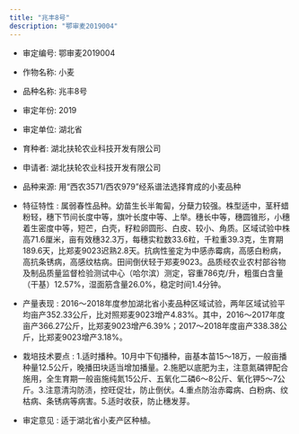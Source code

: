 ```yaml
---
title: "兆丰8号"
description: "鄂审麦2019004"
---
```

* 审定编号:  鄂审麦2019004

*  作物名称:  小麦

*  品种名称:  兆丰8号

*  审定年份:  2019

*  审定单位:  湖北省

* 育种者:  湖北扶轮农业科技开发有限公司

*  申请者:  湖北扶轮农业科技开发有限公司

*  品种来源:  用“西农3571/西农979”经系谱法选择育成的小麦品种

*  特征特性 : 
属弱春性品种。幼苗生长半匍匐，分蘖力较强。株型适中，茎秆蜡粉轻，穗下节间长度中等，旗叶长度中等、上举。穗长中等，穗圆锥形，小穗着生密度中等，短芒，白壳，籽粒卵圆形、白皮、较小、角质。区域试验中株高71.6厘米，亩有效穗32.3万，每穗实粒数33.6粒，千粒重39.3克，生育期189.6天，比郑麦9023迟熟2.8天。抗病性鉴定为中感赤霉病，高感白粉病，高抗条锈病，高感纹枯病。田间倒伏轻于郑麦9023。品质经农业农村部谷物及制品质量监督检验测试中心（哈尔滨）测定，容重786克/升，粗蛋白含量（干基）12.57%，湿面筋含量26.0%，稳定时间1.4分钟。
 
*  产量表现 : 
2016～2018年度参加湖北省小麦品种区域试验，两年区域试验平均亩产352.33公斤，比对照郑麦9023增产4.83%。其中，2016～2017年度亩产366.27公斤，比郑麦9023增产6.39%；2017～2018年度亩产338.38公斤，比郑麦9023增产3.18%。

*  栽培技术要点 : 
1.适时播种。10月中下旬播种，亩基本苗15～18万，一般亩播种量12.5公斤，晚播田块适当增加播量。2.施肥以底肥为主，注意氮磷钾配合施用，全生育期一般亩施纯氮15公斤、五氧化二磷6～8公斤、氧化钾5～7公斤。3.注意清沟防渍，控旺促壮，防止倒伏。4.重点防治赤霉病、白粉病、纹枯病、条锈病等病害。5.适时收获，防止穗发芽。

*  审定意见 : 
适于湖北省小麦产区种植。
